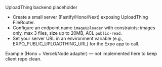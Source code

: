 UploadThing backend placeholder

- Create a small server (Fastify/Hono/Next) exposing UploadThing FileRouter.
- Configure an endpoint name `imageUploader` with constraints: images only, max 3 files, size up to 20MB, ACL `public-read`.
- Set your server URL in an environment variable (e.g., EXPO_PUBLIC_UPLOADTHING_URL) for the Expo app to call.

Example (Hono + Vercel/Node adapter) — not implemented here to keep client repo clean.

